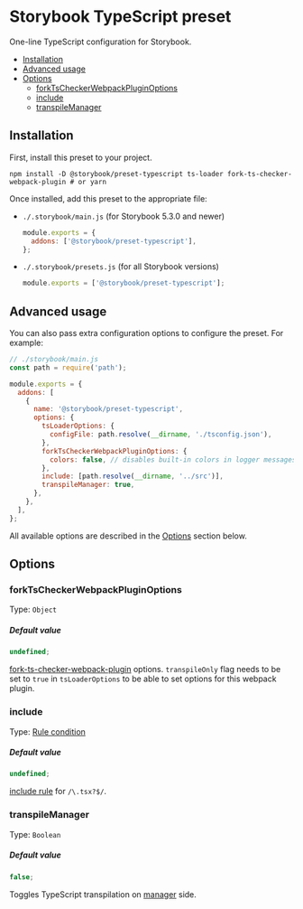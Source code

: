 <h1>Storybook TypeScript preset</h1>

One-line TypeScript configuration for Storybook.

- [Installation](#installation)
- [Advanced usage](#advanced-usage)
- [Options](#options)
  - [forkTsCheckerWebpackPluginOptions](#forktscheckerwebpackpluginoptions)
  - [include](#include)
  - [transpileManager](#transpilemanager)

## Installation

First, install this preset to your project.

```
npm install -D @storybook/preset-typescript ts-loader fork-ts-checker-webpack-plugin # or yarn
```

Once installed, add this preset to the appropriate file:

- `./.storybook/main.js` (for Storybook 5.3.0 and newer)

  ```js
  module.exports = {
    addons: ['@storybook/preset-typescript'],
  };
  ```

- `./.storybook/presets.js` (for all Storybook versions)

  ```js
  module.exports = ['@storybook/preset-typescript'];
  ```

## Advanced usage

You can also pass extra configuration options to configure the preset. For example:

```js
// ./storybook/main.js
const path = require('path');

module.exports = {
  addons: [
    {
      name: '@storybook/preset-typescript',
      options: {
        tsLoaderOptions: {
          configFile: path.resolve(__dirname, './tsconfig.json'),
        },
        forkTsCheckerWebpackPluginOptions: {
          colors: false, // disables built-in colors in logger messages
        },
        include: [path.resolve(__dirname, '../src')],
        transpileManager: true,
      },
    },
  ],
};
```

All available options are described in the [Options](#options) section below.

## Options

### forkTsCheckerWebpackPluginOptions

Type: `Object`

<h5>Default value</h5>

```js
undefined;
```

[fork-ts-checker-webpack-plugin](https://github.com/TypeStrong/fork-ts-checker-webpack-plugin#options) options. `transpileOnly` flag needs to be set to `true` in `tsLoaderOptions` to be able to set options for this webpack plugin.

### include

Type: [Rule condition](https://webpack.js.org/configuration/module/#rule-conditions)

<h5>Default value</h5>

```js
undefined;
```

[include rule](https://webpack.js.org/configuration/module/#ruleinclude) for `/\.tsx?$/`.

### transpileManager

Type: `Boolean`

<h5>Default value</h5>

```js
false;
```

Toggles TypeScript transpilation on [manager](https://storybook.js.org/docs/addons/writing-addons/) side.

